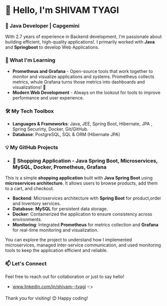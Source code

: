 # 👋 Hello, I'm SHIVAM TYAGI

### 🚀 Java Developer | Capgemini
With 2.7 years of experience in Backend development, I'm passionate about building efficient, high-quality applications!.
I primarily worked with **Java** and **Springboot** to develop Web Applications.

### 🌱 What I'm Learning
- **Prometheus and Grafana** - Open-source tools that work together to monitor and visualize applications and systems.
    Prometheus collects metrics, whule Grafana turns those metrics into dashboards and visualizations! 🎨
- **Modern Web Development** - Always on the lookout for tools to improve performance and user experience.

### 🛠️ My Tech Toolbox
- **Languages & Frameworks**: Java, JEE, Spring Boot, Hibernate, JPA , Spring Securirty, Docker, Git/GitHub.
- **Database**: PostgreSQL, SQL & ORM (Hibernate JPA)

### 💡 My GitHub Projects

-  ### 🛒 Shopping Application - Java Spring Boot, Microservices, MySQL, Docker, Prometheus, Grafana

This is a simple **shopping application** built with **Java Spring Boot** using **microservices architecture**. 
It allows users to browse products, add them to a cart, and checkout. 

- **Backend**: Microservices architecture with **Spring Boot** for product,order and Inventory services.
- **Database**: **MySQL** for persistent data storage.
- **Docker**: Containerized the application to ensure consistency across environments.
- **Monitoring**: Integrated **Prometheus** for metrics collection and **Grafana** for real-time monitoring and visualization.

You can explore the project to understand how I implemented microservices, managed inter-service communication, 
and used monitoring tools to keep the application efficient and reliable.


### 📫 Let's Connect
Feel free to reach out for collaboration or just to say hello!
- www.linkedin.com/in/shivam--tyagi 👈

Thank you for visiting! 😊 Happy coding!

